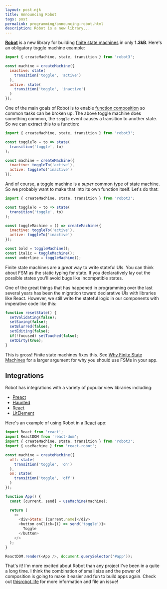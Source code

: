 ```yaml
---
layout: post.njk
title: Announcing Robot
tags: post
permalink: programming/announcing-robot.html
description: Robot is a new library...
---
```


__[Robot](https://thisrobot.life/)__ is a new library for building [finite state machines](https://en.wikipedia.org/wiki/Finite-state_machine) in only __1.3kB__. Here's an obligatory toggle machine example:

```js
import { createMachine, state, transition } from 'robot3';

const machine = createMachine({
  inactive: state(
    transition('toggle', 'active')
  ),
  active: state(
    transition('toggle', 'inactive')
  )
});
```

One of the main goals of Robot is to enable [function composition](https://thisrobot.life/guides/composition.html) so common tasks can be broken up. The above toggle machine does something common, the `toggle` event causes a transition to another state. So we can extract this to a function:

```js
import { createMachine, state, transition } from 'robot3';

const toggleTo = to => state(
  transition('toggle', to)
);

const machine = createMachine({
  inactive: toggleTo('active'),
  active: toggleTo('inactive')
});
```

And of course, a toggle machine is a *super* common type of state machine. So we probably want to make that into its own function itself. Let's do that:

```js
import { createMachine, state, transition } from 'robot3';

const toggleTo = to => state(
  transition('toggle', to)
);

const toggleMachine = () => createMachine({
  inactive: toggleTo('active'),
  active: toggleTo('inactive')
});

const bold = toggleMachine();
const italic = toggleMachine();
const underline = toggleMachine();
```

Finite state machines are a *great* way to write stateful UIs. You can think about FSM as the static typing for state. If you declaratively lay out the possible states you'll avoid bugs like incompatible states.

One of the great things that has happened in programming over the last several years has been the migration toward declarative UIs with libraries like React. However, we still write the stateful logic in our components with imperative code like this:

```js
function resetState() {
  setValidating(false);
  setSaving(false);
  setBlurred(false);
  setEditing(false);
  if(!focused) setTouched(false);
  setDirty(true);
}
```

This is gross! Finite state machines fixes this. See [Why Finite State Machines](https://thisrobot.life/#why-finite-state-machines) for a larger argument for why you should use FSMs in your app.

## Integrations

Robot has integrations with a variety of popular view libraries including:

* [Preact](https://thisrobot.life/integrations/preact-robot.html)
* [Haunted](https://thisrobot.life/integrations/haunted-robot.html)
* [React](https://thisrobot.life/integrations/react-robot.html)
* [LitElement](https://thisrobot.life/integrations/lit-robot.html)

Here's an example of using Robot in a [React](https://reactjs.org) app:

```js
import React from 'react';
import ReactDOM from 'react-dom';
import { createMachine, state, transition } from 'robot3';
import { useMachine } from 'react-robot';

const machine = createMachine({
  off: state(
    transition('toggle', 'on')
  ),
  on: state(
    transition('toggle', 'off')
  )
});

function App() {
  const [current, send] = useMachine(machine);

  return (
    <>
      <div>State: {current.name}</div>
      <button onClick={() => send('toggle')}>
        Toggle
      </button>
    </>
  );
}

ReactDOM.render(<App />, document.querySelector('#app'));
```

That's it! I'm more excited about Robot than any project I've been in a quite a long time. I think the combination of small size and the power of composition is going to make it easier and fun to build apps again. Check out [thisrobot.life](https://thisrobot.life) for more information and file an issue!